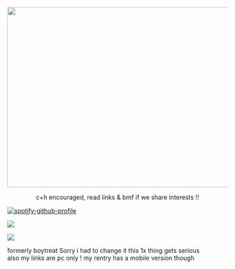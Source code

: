 <p align="center">
<img src="https://files.catbox.moe/anih67.png" width="628" height="413">
</p>

<p align="center">
c+h encouraged, read links & bmf if we share interests !!
</p>

[![spotify-github-profile](https://spotify-github-profile.kittinanx.com/api/view?uid=6ee6c3uiykzyf00n8qqgt3t8m&cover_image=true&theme=natemoo-re&show_offline=true&background_color=c3ab9e&interchange=true&bar_color=AAAAAA&bar_color_cover=false)](https://github.com/kittinan/spotify-github-profile)

![](https://komarev.com/ghpvc/?username=beaverhollow&label=survivors&style=flat-square&color=000000&base=23264)

![](https://files.catbox.moe/kekc6s.webp)

formerly boytreat Sorry i had to change it this 1x thing gets serious <br>
also my links are pc only ! my rentry has a mobile version though
